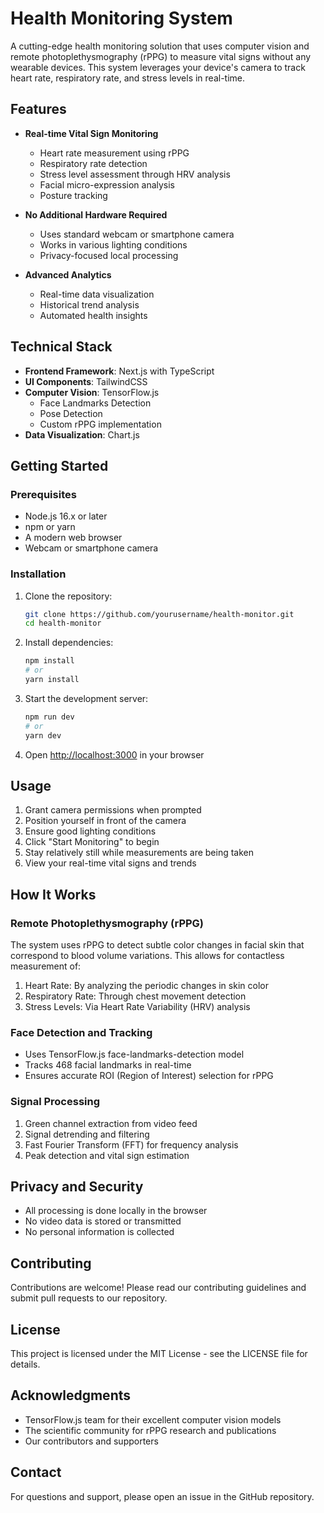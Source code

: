 # Health Monitoring System

A cutting-edge health monitoring solution that uses computer vision and remote photoplethysmography (rPPG) to measure vital signs without any wearable devices. This system leverages your device's camera to track heart rate, respiratory rate, and stress levels in real-time.

## Features

- **Real-time Vital Sign Monitoring**
  - Heart rate measurement using rPPG
  - Respiratory rate detection
  - Stress level assessment through HRV analysis
  - Facial micro-expression analysis
  - Posture tracking

- **No Additional Hardware Required**
  - Uses standard webcam or smartphone camera
  - Works in various lighting conditions
  - Privacy-focused local processing

- **Advanced Analytics**
  - Real-time data visualization
  - Historical trend analysis
  - Automated health insights

## Technical Stack

- **Frontend Framework**: Next.js with TypeScript
- **UI Components**: TailwindCSS
- **Computer Vision**: TensorFlow.js
  - Face Landmarks Detection
  - Pose Detection
  - Custom rPPG implementation
- **Data Visualization**: Chart.js

## Getting Started

### Prerequisites

- Node.js 16.x or later
- npm or yarn
- A modern web browser
- Webcam or smartphone camera

### Installation

1. Clone the repository:
   ```bash
   git clone https://github.com/yourusername/health-monitor.git
   cd health-monitor
   ```

2. Install dependencies:
   ```bash
   npm install
   # or
   yarn install
   ```

3. Start the development server:
   ```bash
   npm run dev
   # or
   yarn dev
   ```

4. Open [http://localhost:3000](http://localhost:3000) in your browser

## Usage

1. Grant camera permissions when prompted
2. Position yourself in front of the camera
3. Ensure good lighting conditions
4. Click "Start Monitoring" to begin
5. Stay relatively still while measurements are being taken
6. View your real-time vital signs and trends

## How It Works

### Remote Photoplethysmography (rPPG)

The system uses rPPG to detect subtle color changes in facial skin that correspond to blood volume variations. This allows for contactless measurement of:

1. Heart Rate: By analyzing the periodic changes in skin color
2. Respiratory Rate: Through chest movement detection
3. Stress Levels: Via Heart Rate Variability (HRV) analysis

### Face Detection and Tracking

- Uses TensorFlow.js face-landmarks-detection model
- Tracks 468 facial landmarks in real-time
- Ensures accurate ROI (Region of Interest) selection for rPPG

### Signal Processing

1. Green channel extraction from video feed
2. Signal detrending and filtering
3. Fast Fourier Transform (FFT) for frequency analysis
4. Peak detection and vital sign estimation

## Privacy and Security

- All processing is done locally in the browser
- No video data is stored or transmitted
- No personal information is collected

## Contributing

Contributions are welcome! Please read our contributing guidelines and submit pull requests to our repository.

## License

This project is licensed under the MIT License - see the LICENSE file for details.

## Acknowledgments

- TensorFlow.js team for their excellent computer vision models
- The scientific community for rPPG research and publications
- Our contributors and supporters

## Contact

For questions and support, please open an issue in the GitHub repository. 
